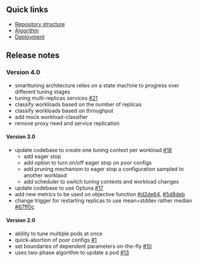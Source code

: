 ## Quick links

* [Repository structure](optimization/README.md)
* [Algorithm](optimization/docs/README.md)
* [Deployment](optimization/manifests/README.md)

## Release notes

### Version 4.0
* smarttuning architecture relies on a state machine to progress over different
  tuning stages
* tuning multi-replicas services [#21](/../../issues/21)
* classify workloads based on the number of replicas
* classify workloads based on throughput
* add mock workload-classifier
* remove proxy need and service replication
#### Version 3.0
* update codebase to create one tuning context per workload [#18](/../../issues/18)
  * add eager stop
  * add option to turn on/off eager stop on poor configs
  * add pruning mechanism to eager stop a configuration sampled to another
    worklaod
  * add scheduler to switch tuning contexts and workload changes
* update codebase to use Optuna [#17](/../../issues/17)
* add new metrics to be used on objective function
  [#d2de64](https://github.ibm.com/Adalberto/smart-tuning/pull/17/commits/d2de64ef49e0a5b768fd4f7e24fb9a46040871d7), [#5d8deb](https://github.ibm.com/Adalberto/smart-tuning/pull/17/commits/5d8deb56a06aeb9276e36e51c52d31fc659aefe6)
* change trigger for restarting replicas to use mean+stddev rather median
  [#67ff0c](https://github.ibm.com/Adalberto/smart-tuning/commit/d2de64ef49e0a5b768fd4f7e24fb9a46040871d7)

#### Version 2.0
* ability to tune multiple pods at once
* quick-abortion of poor configs  [#1](/../../issues/1)
* set boundaries of dependent parameters on-the-fly [#10](/../../issues/10)
* uses two-phase algorithm to update a pod [#13](/../../issues/13)
